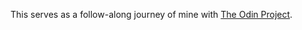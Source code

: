 This serves as a follow-along journey of mine with [The Odin Project](https://www.theodinproject.com).